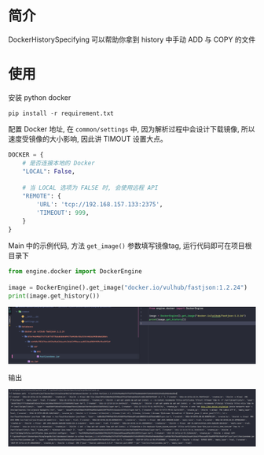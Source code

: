 # 简介

DockerHistorySpecifying 可以帮助你拿到 history 中手动 ADD 与 COPY 的文件

# 使用

安装 python docker

```shell
pip install -r requirement.txt
```

配置 Docker 地址, 在 `common/settings` 中, 因为解析过程中会设计下载镜像, 所以速度受镜像的大小影响, 因此讲 TIMOUT 设置大点。

```python
DOCKER = {
    # 是否连接本地的 Docker
    "LOCAL": False,
    
    # 当 LOCAL 选项为 FALSE 时, 会使用远程 API
    "REMOTE": {
        'URL': 'tcp://192.168.157.133:2375',
        'TIMEOUT': 999,
    }
}
```

Main 中的示例代码, 方法 `get_image()` 参数填写镜像tag, 运行代码即可在项目根目录下

```python
from engine.docker import DockerEngine

image = DockerEngine().get_image("docker.io/vulhub/fastjson:1.2.24")
print(image.get_history())
```

![img.png](./screenshots/img.png)

输出

![img.png](./screenshots/img1.png)
